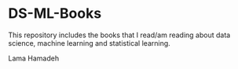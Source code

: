 # DS-ML-Books

This repository includes the books that I read/am reading about data science, machine learning and statistical learning. 

Lama Hamadeh
